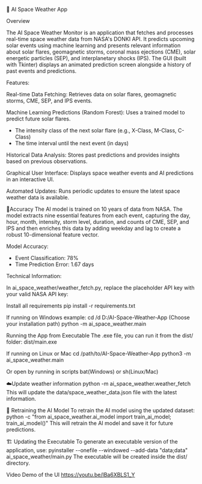 🚀 AI Space Weather App

Overview

The AI Space Weather Monitor is an application that fetches and processes real-time space weather data from NASA's DONKI API. It predicts upcoming solar events using machine learning and presents relevant information about solar flares, geomagnetic storms, coronal mass ejections (CME), solar energetic particles (SEP), and interplanetary shocks (IPS). The GUI (built with Tkinter) displays an animated prediction screen alongside a history of past events and predictions.

Features:

Real-time Data Fetching: Retrieves data on solar flares, geomagnetic storms, CME, SEP, and IPS events.

Machine Learning Predictions (Random Forest): Uses a trained model to predict future solar flares.
- The intensity class of the next solar flare (e.g., X-Class, M-Class, C-Class)
- The time interval until the next event (in days)

Historical Data Analysis: Stores past predictions and provides insights based on previous observations.

Graphical User Interface: Displays space weather events and AI predictions in an interactive UI.

Automated Updates: Runs periodic updates to ensure the latest space weather data is available.

🎯Accuracy
The AI model is trained on 10 years of data from NASA. The model extracts nine essential features from each event, capturing the day, hour, month, intensity, storm level, duration, and counts of CME, SEP, and IPS and then enriches this data by adding weekday and lag to create a robust 10-dimensional feature vector.

Model Accuracy:
- Event Classification: 78%
- Time Prediction Error: 1.67 days


Technical Information:

In ai_space_weather/weather_fetch.py, replace the placeholder API key with your valid NASA API key:

Install all requirements
pip install -r requirements.txt

If running on Windows
example: cd /d D:/AI-Space-Weather-App (Choose your installation path)
python -m ai_space_weather.main

Running the App from Executable
The .exe file, you can run it from the dist/ folder:
dist/main.exe

If running on Linux or Mac
cd /path/to/AI-Space-Weather-App
python3 -m ai_space_weather.main

Or open by running in scripts bat(Windows) or sh(Linux/Mac)

☁️Update weather information
python -m ai_space_weather.weather_fetch
This will update the data/space_weather_data.json file with the latest information.

🧠 Retraining the AI Model
To retrain the AI model using the updated dataset:
python -c "from ai_space_weather.ai_model import train_ai_model; train_ai_model()"
This will retrain the AI model and save it for future predictions.

🏗️ Updating the Executable
To generate an executable version of the application, use:
pyinstaller --onefile --windowed --add-data "data;data" ai_space_weather/main.py
The executable will be created inside the dist/ directory.

Video Demo of the UI
https://youtu.be/lBa6XBLS1_Y
